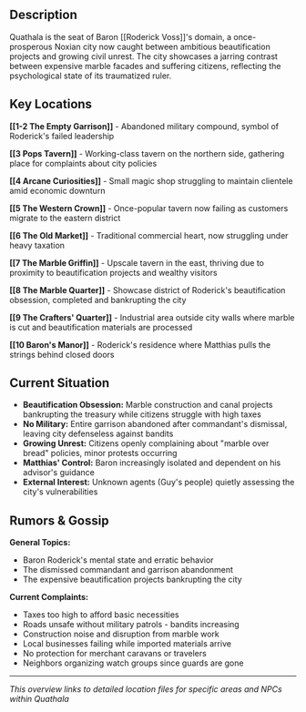 ## Description

Quathala is the seat of Baron [[Roderick Voss]]'s domain, a once-prosperous Noxian city now caught between ambitious beautification projects and growing civil unrest. The city showcases a jarring contrast between expensive marble facades and suffering citizens, reflecting the psychological state of its traumatized ruler.

## Key Locations

**[[1-2 The Empty Garrison]]** - Abandoned military compound, symbol of Roderick's failed leadership

**[[3 Pops Tavern]]** - Working-class tavern on the northern side, gathering place for complaints about city policies

**[[4 Arcane Curiosities]]** - Small magic shop struggling to maintain clientele amid economic downturn

**[[5 The Western Crown]]** - Once-popular tavern now failing as customers migrate to the eastern district

**[[6 The Old Market]]** - Traditional commercial heart, now struggling under heavy taxation

**[[7 The Marble Griffin]]** - Upscale tavern in the east, thriving due to proximity to beautification projects and wealthy visitors

**[[8 The Marble Quarter]]** - Showcase district of Roderick's beautification obsession, completed and bankrupting the city

**[[9 The Crafters' Quarter]]** - Industrial area outside city walls where marble is cut and beautification materials are processed

**[[10 Baron's Manor]]** - Roderick's residence where Matthias pulls the strings behind closed doors
## Current Situation

- **Beautification Obsession:** Marble construction and canal projects bankrupting the treasury while citizens struggle with high taxes
- **No Military:** Entire garrison abandoned after commandant's dismissal, leaving city defenseless against bandits
- **Growing Unrest:** Citizens openly complaining about "marble over bread" policies, minor protests occurring
- **Matthias' Control:** Baron increasingly isolated and dependent on his advisor's guidance
- **External Interest:** Unknown agents (Guy's people) quietly assessing the city's vulnerabilities

## Rumors & Gossip

**General Topics:**

- Baron Roderick's mental state and erratic behavior
- The dismissed commandant and garrison abandonment
- The expensive beautification projects bankrupting the city

**Current Complaints:**

- Taxes too high to afford basic necessities
- Roads unsafe without military patrols - bandits increasing
- Construction noise and disruption from marble work
- Local businesses failing while imported materials arrive
- No protection for merchant caravans or travelers
- Neighbors organizing watch groups since guards are gone

---

_This overview links to detailed location files for specific areas and NPCs within Quathala_
